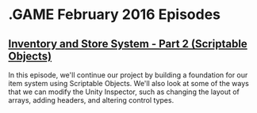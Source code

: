 # .GAME February 2016 Episodes

## [Inventory and Store System - Part 2 (Scriptable Objects)](UnityItemSystemPt2-ScriptableObjects)

In this episode, we'll continue our project by building a foundation for our item system using Scriptable Objects. We'll also look at some of the ways that we can modify the Unity Inspector, such as changing the layout of arrays, adding headers, and altering control types.